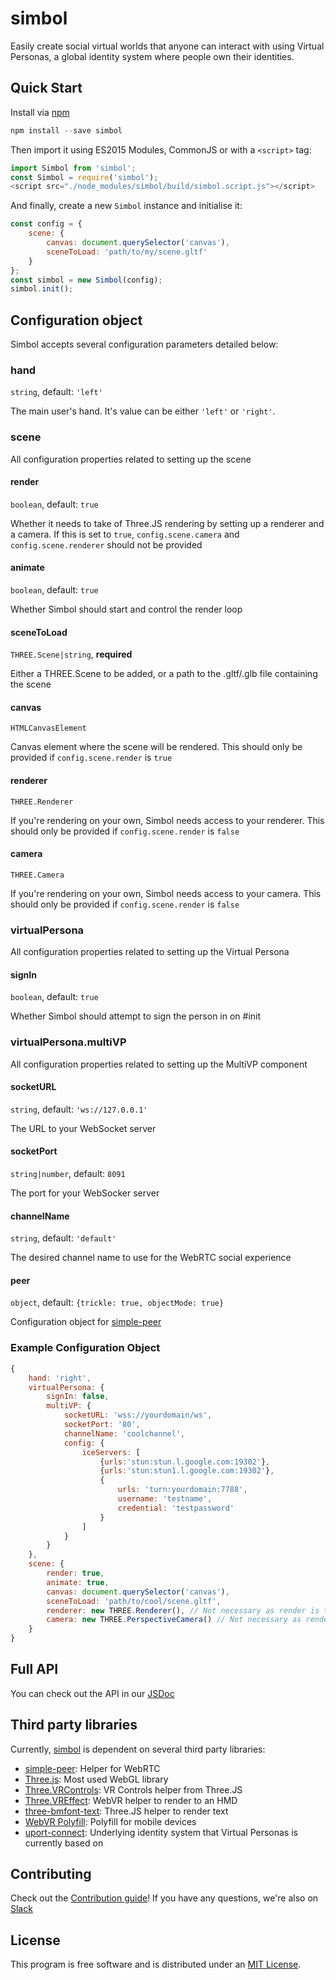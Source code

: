 # simbol

Easily create social virtual worlds that anyone can interact with using Virtual Personas, a global identity system where people own their identities.

## Quick Start

Install via [npm](https://npmjs.com)

```js
npm install --save simbol
```

Then import it using ES2015 Modules, CommonJS or with a `<script>` tag:

```js
import Simbol from 'simbol';
const Simbol = require('simbol');
<script src="./node_modules/simbol/build/simbol.script.js"></script>
```

And finally, create a new `Simbol` instance and initialise it:

```js
const config = {
	scene: {
		canvas: document.querySelector('canvas'),
		sceneToLoad: 'path/to/my/scene.gltf'
	}
};
const simbol = new Simbol(config);
simbol.init();
```

## Configuration object

Simbol accepts several configuration parameters detailed below:

### hand

`string`, default: `'left'`

The main user's hand. It's value can be either `'left'` or `'right'`.

### scene

All configuration properties related to setting up the scene

#### render

`boolean`, default: `true`

Whether it needs to take of Three.JS rendering by setting up a renderer and a camera. If this is set to `true`, `config.scene.camera` and `config.scene.renderer` should not be provided

#### animate

`boolean`, default: `true`

Whether Simbol should start and control the render loop

#### sceneToLoad

`THREE.Scene|string`, **required**

Either a THREE.Scene to be added, or a path to the .gltf/.glb file containing the scene

#### canvas

`HTMLCanvasElement`

Canvas element where the scene will be rendered. This should only be provided if `config.scene.render` is `true`

#### renderer

`THREE.Renderer`

If you're rendering on your own, Simbol needs access to your renderer. This should only be provided if `config.scene.render` is `false`

#### camera

`THREE.Camera`

If you're rendering on your own, Simbol needs access to your camera. This should only be provided if `config.scene.render` is `false`

### virtualPersona

All configuration properties related to setting up the Virtual Persona

#### signIn

`boolean`, default: `true`

Whether Simbol should attempt to sign the person in on #init

### virtualPersona.multiVP

All configuration properties related to setting up the MultiVP component

#### socketURL

`string`, default: `'ws://127.0.0.1'`

The URL to your WebSocket server

#### socketPort

`string|number`, default: `8091`

The port for your WebSocker server

#### channelName

`string`, default: `'default'`

The desired channel name to use for the WebRTC social experience

#### peer

`object`, default: `{trickle: true, objectMode: true}`

Configuration object for [simple-peer](https://github.com/feross/simple-peer#api)

### Example Configuration Object

```js
{
	hand: 'right',
	virtualPersona: {
		signIn: false,
		multiVP: {
			socketURL: 'wss://yourdomain/ws',
			socketPort: '80',
			channelName: 'coolchannel',
			config: {
				iceServers: [
					{urls:'stun:stun.l.google.com:19302'},
					{urls:'stun:stun1.l.google.com:19302'},
					{
						urls: 'turn:yourdomain:7788',
						username: 'testname',
						credential: 'testpassword'
					}
				]
			}
		}
	},
	scene: {
		render: true,
		animate: true,
		canvas: document.querySelector('canvas'),
		sceneToLoad: 'path/to/cool/scene.gltf',
		renderer: new THREE.Renderer(), // Not necessary as render is true
		camera: new THREE.PerspectiveCamera() // Not necessary as render is true
	}
}
```

## Full API

You can check out the API in our [JSDoc](https://simbol.io/docs)

## Third party libraries

Currently, [simbol](https://simbol.io) is dependent on several third party libraries:

* [simple-peer](https://github.com/feross/simple-peer): Helper for WebRTC
* [Three.js](https://threejs.org): Most used WebGL library
* [Three.VRControls](https://github.com/mrdoob/three.js/blob/dev/examples/js/controls/VRControls.js): VR Controls helper from Three.JS
* [Three.VREffect](https://github.com/mrdoob/three.js/blob/dev/examples/js/effects/VREffect.js): WebVR helper to render to an HMD
* [three-bmfont-text](https://github.com/Jam3/three-bmfont-text): Three.JS helper to render text
* [WebVR Polyfill](https://github.com/googlevr/webvr-polyfill): Polyfill for mobile devices
* [uport-connect](https://github.com/uport-project/uport-connect): Underlying identity system that Virtual Personas is currently based on

## Contributing

Check out the [Contribution guide](https://github.com/wearesimbol/simbol/blob/master/CONTRIBUTING.md)! If you have any questions, we're also on [Slack](https://join.slack.com/t/wearesimbol/shared_invite/enQtNDA4NTMzODc0NzU1LTQzYTBkMjI4NmRhYjFhNTM2YWIxNjhiMmRlZTM1OTBiM2Y4ZWNlNWUwY2Q1ZGYwZTY2YTBkOTU0YzUyMWZhZTg)

## License

This program is free software and is distributed under an [MIT License](https://github.com/wearesimbol/simbol/blob/master/LICENSE).
